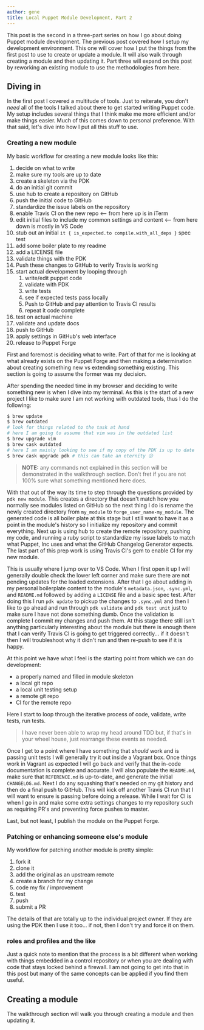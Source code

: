 ```yaml
---
author: gene
title: Local Puppet Module Development, Part 2
---
```


This post is the second in a three-part series on how I go about doing Puppet module development. The previous post covered how I setup my development environment. This one will cover how I put the things from the first post to use to create or update a module. It will also walk through creating a module and then updating it. Part three will expand on this post by reworking an existing module to use the methodologies from here.

## Diving in

In the first post I covered a multitude of tools. Just to reiterate, you don't _need_ all of the tools I talked about there to get started writing Puppet code. My setup includes several things that I think make me more efficient and/or make things easier. Much of this comes down to personal preference. With that said, let's dive into how I put all this stuff to use.

### Creating a new module

My basic workflow for creating a new module looks like this:

1. decide on what to write
2. make sure my tools are up to date
3. create a skeleton via the PDK
4. do an initial git commit
5. use hub to create a repository on GitHub
6. push the initial code to GitHub
7. standardize the issue labels on the repository
8. enable Travis CI on the new repo <-- from here up is in iTerm
9. edit initial files to include my common settings and content <-- from here down is mostly in VS Code
10. stub out an initial `it { is_expected.to compile.with_all_deps }` spec test
11. add some boiler plate to my readme
12. add a LICENSE file
13. validate things with the PDK
14. Push these changes to GitHub to verify Travis is working
15. start actual development by looping through
    1. write/edit puppet code
    2. validate with PDK
    3. write tests
    4. see if expected tests pass locally
    5. Push to GitHub and pay attention to Travis CI results
    6. repeat it code complete
16. test on actual machine
17. validate and update docs
18. push to GitHub
19. apply settings in GitHub's web interface
20. release to Puppet Forge

First and foremost is deciding what to write. Part of that for me is looking at what already exists on the Puppet Forge and then making a determination about creating something new vs extending something existing. This section is going to assume the former was my decision.

After spending the needed time in my browser and deciding to write something new is when I dive into my terminal. As this is the start of a new project I like to make sure I am not working with outdated tools, thus I do the following:

```zsh
$ brew update
$ brew outdated
# look for things related to the task at hand
# here I am going to assume that vim was in the outdated list
$ brew upgrade vim
$ brew cask outdated
# here I am mainly looking to see if my copy of the PDK is up to date
$ brew cask upgrade pdk # this can take an eternity 😕
```

> **NOTE:** any commands not explained in this section will be demonstrated in the walkthrough section. Don't fret if you are not 100% sure what something mentioned here does.

With that out of the way its time to step through the questions provided by `pdk new module`. This creates a directory that doesn't match how you normally see modules listed on GitHub so the next thing I do is rename the newly created directory from `my_module` to `forge_user_name-my_module`. The generated code is all boiler plate at this stage but I still want to have it as a point in the module's history so I initialize my repository and commit everything. Next up is using hub to create the remote repository, pushing my code, and running a ruby script to standardize my issue labels to match what Puppet, Inc uses and what the GitHub Changelog Generator expects. The last part of this prep work is using Travis CI's gem to enable CI for my new module.

This is usually where I jump over to VS Code. When I first open it up I will generally double check the lower left corner and make sure there are not pending updates for the loaded extensions. After that I go about adding in my personal boilerplate content to the module's `metadata.json`, `.sync.yml`, and `README.md` followed by adding a `LICENSE` file and a basic spec test. After doing this I run `pdk update` to pickup the changes to `.sync.yml` and then I like to go ahead and run through `pdk validate` and `pdk test unit` just to make sure I have not done something dumb. Once the validation is complete I commit my changes and push them. At this stage there still isn't anything particularly interesting about the module but there is enough there that I can verify Travis CI is going to get triggered correctly... if it doesn't then I will troubleshoot why it didn't run and then re-push to see if it is happy.

At this point we have what I feel is the starting point from which we can do development:

- a properly named and filled in module skeleton
- a local git repo
- a local unit testing setup
- a remote git repo
- CI for the remote repo

Here I start to loop through the iterative process of code, validate, write tests, run tests. 

> I have never been able to wrap my head around TDD but, if that's in your wheel house, just rearrange these events as needed.

Once I get to a point where I have something that _should_ work and is passing unit tests I will generally try it out inside a Vagrant box. Once things work in Vagrant as expected I will go back and verify that the in-code documentation is complete and accurate. I will also populate the `README.md`, make sure that `REFERENCE.md` is up-to-date, and generate the initial `CHANGELOG.md`. Next I do any squashing that's needed on my git history and then do a final push to GitHub. This will kick off another Travis CI run that I will want to ensure is passing before doing a release. While I wait for CI is when I go in and make some extra settings changes to my repository such as requiring PR's and preventing force pushes to master.

Last, but not least, I publish the module on the Puppet Forge.

### Patching or enhancing someone else's module

My workflow for patching another module is pretty simple:

1. fork it
2. clone it
3. add the original as an upstream remote
4. create a branch for my change
5. code my fix / improvement
6. test
7. push
8. submit a PR

The details of that are totally up to the individual project owner. If they are using the PDK then I use it too... if not, then I don't try and force it on them.

### roles and profiles and the like

Just a quick note to mention that the process is a bit different when working with things embedded in a control repository or when you are dealing with code that stays locked behind a firewall. I am not going to get into that in this post but many of the same concepts can be applied if you find them useful.

## Creating a module

The walkthrough section will walk you through creating a module and then updating it.
